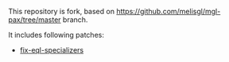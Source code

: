This repository is fork, based on https://github.com/melisgl/mgl-pax/tree/master branch.

It includes following patches:

- [fix-eql-specializers](https://github.com/melisgl/mgl-pax/compare/master...svetlyak40wt:fix-eql-specializers)

